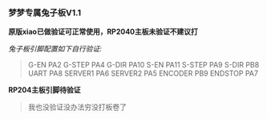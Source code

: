 <!--
 * @Author: Mjf
 * @Date: 2023-09-16 18:54:57
 * @LastEditTime: 2023-09-16 19:03:21
 * @LastEditors: Win_VScode
 * @Description: 
 * @FilePath: \undefinedf:\download\TradRack_Beta-main\STLs\TradRack_Beta-main-mod\TradRack_Beta-main-mod\兔子板可打板\read.md
 * 版权声明暂无
-->
### 梦梦专属兔子板V1.1
**原版xiao已做验证可正常使用，RP2040主板未验证不建议打**  

*兔子板引脚配置如下自行验证:*
>   G-EN PA2
    G-STEP PA4
    G-DIR PA10
    S-EN PA11
    S-STEP PA9
    S-DIR PB8   
    UART PA8
    SERVER1 PA6
    SERVER2 PA5
    ENCODER PB9
    ENDSTOP PA7   

**RP204主板引脚待验证**
> 我也没验证没办法穷没打板卷了